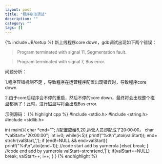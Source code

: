 ```yaml
---
layout: post
title: "程序崩溃调试"
description: ""
category: ""
tags: []
---
```

{% include JB/setup %}
新上线程序core down，gdb调试出现如下两个错误：
>Program terminated with signal 11, Segmentation fault.


>Program terminated with signal 7, Bus error.
 
问题分析：

1.程序容错机制不足 ，导致程序在运营程序配置出现错误时，导致程序core down.

2.由于core后程序会不停的重启，然后不停的core down，最终将会出现整个磁盘都满了！此时，进行磁盘写将会出现Bus error.
 
 
示例源码：
{% highlight cpp %}
#include <stdio.h>
#include <string.h>
#include <stdlib.h>
 
int main(){
    char *end="";
    //配置应给8,20,运营人员却配成了20:00:00。
    char *valStart="20:00:00";
    int i=0;
    while(i<5){
        printf("%d\n",atoi(valStart));
        end= strchr(valStart,',');
        if (end!=NULL && end>valStart){
            printf("%d\n",atoi(end+1));
        //code start add by yurnerola 
        }else{
            break;
        }
        //code end add by yurnerola 
        valStart=strchr(end,'|');
        if(valStart==NULL)
            break;
        valStart++;
        i++;
    }
}
{% endhighlight %}
